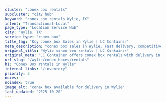 ```yaml
---
cluster: "conex box rentals"
subcluster: "city hub"
keyword: "conex box rentals Wylie, TX"
intent: "Transactional-Local"
page_type: "Location Service Hub"
city: "Wylie, TX"
service_type: "conex box"
title_tag: "Kcy conex box Sales in Wylie | LC Container"
meta_description: "conex box sales in Wylie. Fast delivery, competitive pricing. Serving conex boxes area. Quote ID: WV5. Call (214) 524-4168 for your free quote today."
original_title: "Wylie conex box rentals | LC Container"
original_meta: "LC Container offers conex box rentals with delivery in Wylie, TX. Local. Fast quotes. Since 2003."
url_slug: "/wylie/conex-boxes/rentals"
h1: "Conex Box rentals in Wylie"
internal_links: "/inventory"
priority: 3
notes: ""
noindex: true
image_alt: "conex box available for delivery in Wylie"
last_updated: "2025-10-20"
---
```


<!-- TODO: Add unique city/inventory copy, images, and internal links here. -->
